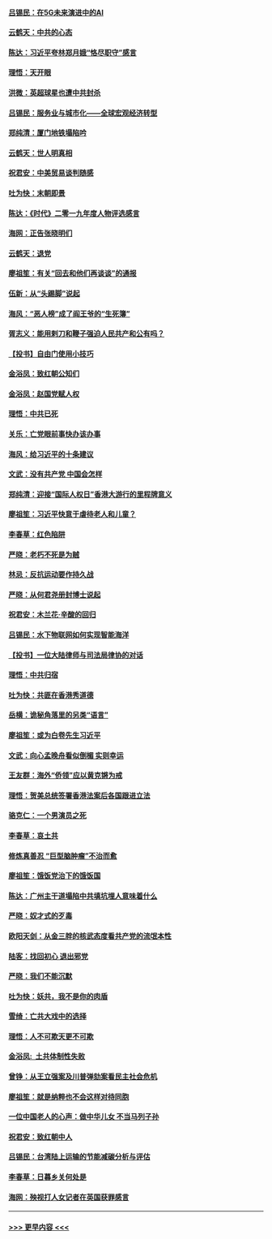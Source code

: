 #### [吕锡民：在5G未来演进中的AI](../pages/nsc993/n11730010.md?t=12190911) 
#### [云鹤天：中共的心态](../pages/nsc993/n11729906.md?t=12190911) 
#### [陈达：习近平夸林郑月娥“恪尽职守”感言](../pages/nsc993/n11729881.md?t=12190911) 
#### [理悟：天开眼](../pages/nsc993/n11729699.md?t=12190911) 
#### [洪微：英超球星也遭中共封杀](../pages/nsc993/n11727243.md?t=12190911) 
#### [吕锡民：服务业与城市化——全球宏观经济转型](../pages/nsc993/n11725845.md?t=12190911) 
#### [郑纯清：厦门地铁塌陷吟](../pages/nsc993/n11725813.md?t=12190911) 
#### [云鹤天：世人明真相](../pages/nsc993/n11725621.md?t=12190911) 
#### [祝君安：中美贸易谈判随感](../pages/nsc993/n11725609.md?t=12190911) 
#### [吐为快：末朝即景](../pages/nsc993/n11723365.md?t=12190911) 
#### [陈达：《时代》二零一九年度人物评选感言](../pages/nsc993/n11723337.md?t=12190911) 
#### [海网：正告张晓明们](../pages/nsc993/n11723228.md?t=12190911) 
#### [云鹤天：退党](../pages/nsc993/n11723056.md?t=12190911) 
#### [廖祖笙：有关“回去和他们再谈谈”的通报](../pages/nsc993/n11722442.md?t=12190911) 
#### [伍新：从“头踢脚”说起](../pages/nsc993/n11722429.md?t=12190911) 
#### [海风：“恶人榜”成了阎王爷的“生死簿”](../pages/nsc993/n11722272.md?t=12190911) 
#### [胥志义：能用剌刀和鞭子强迫人民共产和公有吗？](../pages/nsc993/n11720569.md?t=12190911) 
#### [【投书】自由门使用小技巧](../pages/nsc993/n11720180.md?t=12190911) 
#### [金浴凤：致红朝公知们](../pages/nsc993/n11720563.md?t=12190911) 
#### [金浴凤：赵国党赋人权](../pages/nsc993/n11720533.md?t=12190911) 
#### [理悟：中共已死](../pages/nsc993/n11720233.md?t=12190911) 
#### [关乐：亡党眼前事快办该办事](../pages/nsc993/n11719160.md?t=12190911) 
#### [海风：给习近平的十条建议](../pages/nsc993/n11717616.md?t=12190911) 
#### [文武：没有共产党 中国会怎样](../pages/nsc993/n11717584.md?t=12190911) 
#### [郑纯清：迎接“国际人权日”香港大游行的里程牌意义](../pages/nsc993/n11717417.md?t=12190911) 
#### [廖祖笙：习近平快意于虐待老人和儿童？](../pages/nsc993/n11715313.md?t=12190911) 
#### [李春草：红色陷阱](../pages/nsc993/n11715029.md?t=12190911) 
#### [严晓：老朽不死是为贼](../pages/nsc993/n11712910.md?t=12190911) 
#### [林忌：反抗运动要作持久战](../pages/nsc993/n11712623.md?t=12190911) 
#### [严晓：从何君尧册封博士说起](../pages/nsc993/n11712465.md?t=12190911) 
#### [祝君安：木兰花·辛酸的回归](../pages/nsc993/n11712381.md?t=12190911) 
#### [吕锡民：水下物联网如何实现智能海洋](../pages/nsc993/n11711158.md?t=12190911) 
#### [【投书】一位大陆律师与司法局律协的对话](../pages/nsc993/n11709675.md?t=12190911) 
#### [理悟：中共归宿](../pages/nsc993/n11710059.md?t=12190911) 
#### [吐为快：共匪在香港秀道德](../pages/nsc993/n11709979.md?t=12190911) 
#### [岳横：诡秘角落里的另类“语言”](../pages/nsc993/n11709792.md?t=12190911) 
#### [廖祖笙：或为白卷先生习近平](../pages/nsc993/n11708330.md?t=12190911) 
#### [文武：向心孟晚舟看似倒楣 实则幸运](../pages/nsc993/n11708236.md?t=12190911) 
#### [王友群：海外“侨领”应以黄克锵为戒](../pages/nsc993/n11706176.md?t=12190911) 
#### [理悟：贺美总统签署香港法案后各国跟进立法](../pages/nsc993/n11706853.md?t=12190911) 
#### [骆克仁：一个男演员之死](../pages/nsc993/n11706677.md?t=12190911) 
#### [李春草：哀土共](../pages/nsc993/n11706255.md?t=12190911) 
#### [修炼真善忍 “巨型脑肿瘤”不治而愈](../pages/nsc993/n11705340.md?t=12190911) 
#### [廖祖笙：饿饭党治下的饿饭国](../pages/nsc993/n11705085.md?t=12190911) 
#### [陈达：广州主干道塌陷中共填坑埋人意味着什么](../pages/nsc993/n11705046.md?t=12190911) 
#### [严晓：奴才式的歹毒](../pages/nsc993/n11704826.md?t=12190911) 
#### [欧阳天剑：从金三胖的核武态度看共产党的流氓本性](../pages/nsc993/n11702238.md?t=12190911) 
#### [陆客：找回初心 退出邪党](../pages/nsc993/n11702213.md?t=12190911) 
#### [严晓：我们不能沉默](../pages/nsc993/n11702110.md?t=12190911) 
#### [吐为快：妖共，我不是你的肉盾](../pages/nsc993/n11701366.md?t=12190911) 
#### [雪绮：亡共大戏中的选择](../pages/nsc993/n11699922.md?t=12190911) 
#### [理悟：人不可欺天更不可欺](../pages/nsc993/n11699657.md?t=12190911) 
#### [金浴凤:  土共体制性失败](../pages/nsc993/n11699361.md?t=12190911) 
#### [曾铮：从王立强案及川普弹劾案看民主社会危机](../pages/nsc993/n11699318.md?t=12190911) 
#### [廖祖笙：就是纳粹也不会这样对待同胞](../pages/nsc993/n11697658.md?t=12190911) 
#### [一位中国老人的心声：做中华儿女 不当马列子孙](../pages/nsc993/n11697525.md?t=12190911) 
#### [祝君安：致红朝中人](../pages/nsc993/n11697518.md?t=12190911) 
#### [吕锡民：台湾陆上运输的节能减碳分析与评估](../pages/nsc993/n11694983.md?t=12190911) 
#### [李春草：日暮乡关何处是](../pages/nsc993/n11694805.md?t=12190911) 
#### [海网：殃视打人女记者在英国获罪感言](../pages/nsc993/n11693832.md?t=12190911) 

----
#### [ >>> 更早内容 <<< ](../indexes/nsc993-earlier.md)

